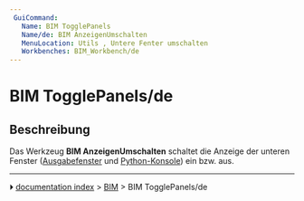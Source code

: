 ```yaml
---
 GuiCommand:
   Name: BIM TogglePanels
   Name/de: BIM AnzeigenUmschalten
   MenuLocation: Utils , Untere Fenter umschalten
   Workbenches: BIM_Workbench/de
---
```


# BIM TogglePanels/de



## Beschreibung

Das Werkzeug **BIM AnzeigenUmschalten** schaltet die Anzeige der unteren Fenster ([Ausgabefenster](Report_view/de.md) und [Python-Konsole](Python_console/de.md)) ein bzw. aus.



---
⏵ [documentation index](../README.md) > [BIM](BIM_Workbench.md) > BIM TogglePanels/de
